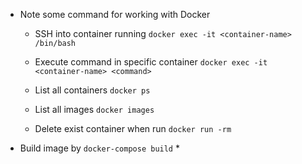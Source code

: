* Note some command for working with Docker

    * SSH into container running `docker exec -it <container-name> /bin/bash`

    * Execute command in specific container `docker exec -it <container-name> <command>`

    * List all containers `docker ps`

    * List all images `docker images`

    * Delete exist container when run `docker run -rm`



* Build image by `docker-compose build`
    *

